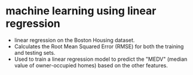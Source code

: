 # machine learning using linear regression
- linear regression on the Boston Housing dataset.
- Calculates the Root Mean Squared Error (RMSE) for both the training and testing sets.
- Used to train a linear regression model to predict the "MEDV" (median value of owner-occupied homes) based on the other features.
